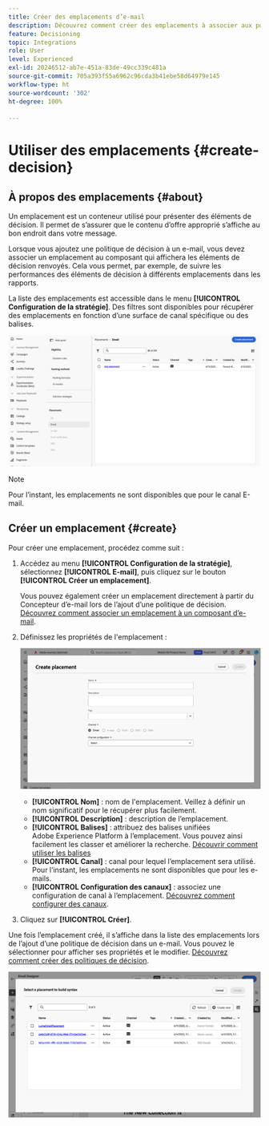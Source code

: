 ```yaml
---
title: Créer des emplacements d’e-mail
description: Découvrez comment créer des emplacements à associer aux politiques de décision dans les e-mails.
feature: Decisioning
topic: Integrations
role: User
level: Experienced
exl-id: 20246512-ab7e-451a-83de-49cc339c481a
source-git-commit: 705a393f55a6962c96cda3b41ebe58d64979e145
workflow-type: ht
source-wordcount: '302'
ht-degree: 100%

---
```


# Utiliser des emplacements {#create-decision}

## À propos des emplacements {#about}

Un emplacement est un conteneur utilisé pour présenter des éléments de décision. Il permet de s’assurer que le contenu d’offre approprié s’affiche au bon endroit dans votre message.

Lorsque vous ajoutez une politique de décision à un e-mail, vous devez associer un emplacement au composant qui affichera les éléments de décision renvoyés. Cela vous permet, par exemple, de suivre les performances des éléments de décision à différents emplacements dans les rapports.

La liste des emplacements est accessible dans le menu **[!UICONTROL Configuration de la stratégie]**. Des filtres sont disponibles pour récupérer des emplacements en fonction d’une surface de canal spécifique ou des balises.

![](assets/placements-list.png)

>[!NOTE]
>
>Pour l’instant, les emplacements ne sont disponibles que pour le canal E-mail.

## Créer un emplacement {#create}

Pour créer une emplacement, procédez comme suit :

1. Accédez au menu **[!UICONTROL Configuration de la stratégie]**, sélectionnez **[!UICONTROL E-mail]**, puis cliquez sur le bouton **[!UICONTROL Créer un emplacement]**.

   Vous pouvez également créer un emplacement directement à partir du Concepteur d’e-mail lors de l’ajout d’une politique de décision. [Découvrez comment associer un emplacement à un composant d’e-mail](../experience-decisioning/create-decision.md#save).

1. Définissez les propriétés de l&#39;emplacement :

   ![](assets/placement-create.png)

   * **[!UICONTROL Nom]** : nom de l&#39;emplacement. Veillez à définir un nom significatif pour le récupérer plus facilement.
   * **[!UICONTROL Description]** : description de l’emplacement.
   * **[!UICONTROL Balises]** : attribuez des balises unifiées Adobe Experience Platform à l’emplacement. Vous pouvez ainsi facilement les classer et améliorer la recherche. [Découvrir comment utiliser les balises](../start/search-filter-categorize.md#tags)
   * **[!UICONTROL Canal]** : canal pour lequel l’emplacement sera utilisé. Pour l’instant, les emplacements ne sont disponibles que pour les e-mails.
   * **[!UICONTROL Configuration des canaux]** : associez une configuration de canal à l’emplacement. [Découvrez comment configurer des canaux](../configuration/channel-surfaces.md).

1. Cliquez sur **[!UICONTROL Créer]**.

Une fois l’emplacement créé, il s’affiche dans la liste des emplacements lors de l’ajout d’une politique de décision dans un e-mail. Vous pouvez le sélectionner pour afficher ses propriétés et le modifier. [Découvrez comment créer des politiques de décision](../experience-decisioning/create-decision.md).

![](assets/placement-list.png)
